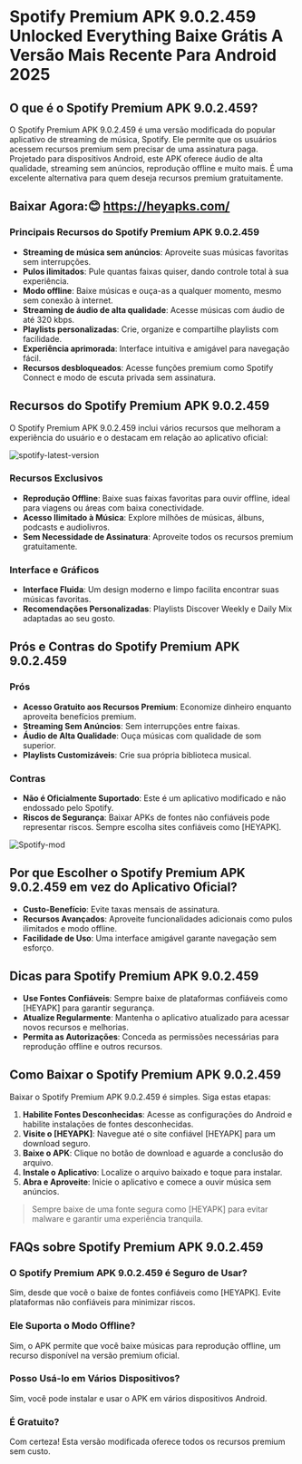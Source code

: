 # Spotify Premium APK 9.0.2.459 Unlocked Everything Baixe Grátis A Versão Mais Recente Para Android 2025

## O que é o Spotify Premium APK 9.0.2.459?
O Spotify Premium APK 9.0.2.459 é uma versão modificada do popular aplicativo de streaming de música, Spotify. Ele permite que os usuários acessem recursos premium sem precisar de uma assinatura paga. Projetado para dispositivos Android, este APK oferece áudio de alta qualidade, streaming sem anúncios, reprodução offline e muito mais. É uma excelente alternativa para quem deseja recursos premium gratuitamente.

## Baixar Agora:😊 https://heyapks.com/

### Principais Recursos do Spotify Premium APK 9.0.2.459
- **Streaming de música sem anúncios**: Aproveite suas músicas favoritas sem interrupções.
- **Pulos ilimitados**: Pule quantas faixas quiser, dando controle total à sua experiência.
- **Modo offline**: Baixe músicas e ouça-as a qualquer momento, mesmo sem conexão à internet.
- **Streaming de áudio de alta qualidade**: Acesse músicas com áudio de até 320 kbps.
- **Playlists personalizadas**: Crie, organize e compartilhe playlists com facilidade.
- **Experiência aprimorada**: Interface intuitiva e amigável para navegação fácil.
- **Recursos desbloqueados**: Acesse funções premium como Spotify Connect e modo de escuta privada sem assinatura.

## Recursos do Spotify Premium APK 9.0.2.459
O Spotify Premium APK 9.0.2.459 inclui vários recursos que melhoram a experiência do usuário e o destacam em relação ao aplicativo oficial:

![spotify-latest-version](https://github.com/user-attachments/assets/df8c999a-a99c-4bef-a228-4188a1e80156)


### Recursos Exclusivos
- **Reprodução Offline**: Baixe suas faixas favoritas para ouvir offline, ideal para viagens ou áreas com baixa conectividade.
- **Acesso Ilimitado à Música**: Explore milhões de músicas, álbuns, podcasts e audiolivros.
- **Sem Necessidade de Assinatura**: Aproveite todos os recursos premium gratuitamente.

### Interface e Gráficos
- **Interface Fluida**: Um design moderno e limpo facilita encontrar suas músicas favoritas.
- **Recomendações Personalizadas**: Playlists Discover Weekly e Daily Mix adaptadas ao seu gosto.

## Prós e Contras do Spotify Premium APK 9.0.2.459
### Prós
- **Acesso Gratuito aos Recursos Premium**: Economize dinheiro enquanto aproveita benefícios premium.
- **Streaming Sem Anúncios**: Sem interrupções entre faixas.
- **Áudio de Alta Qualidade**: Ouça músicas com qualidade de som superior.
- **Playlists Customizáveis**: Crie sua própria biblioteca musical.

### Contras
- **Não é Oficialmente Suportado**: Este é um aplicativo modificado e não endossado pelo Spotify.
- **Riscos de Segurança**: Baixar APKs de fontes não confiáveis pode representar riscos. Sempre escolha sites confiáveis como [HEYAPK].

![Spotify-mod](https://github.com/user-attachments/assets/27bb894d-60e9-4e33-b2e3-1d332ac32283)


## Por que Escolher o Spotify Premium APK 9.0.2.459 em vez do Aplicativo Oficial?
- **Custo-Benefício**: Evite taxas mensais de assinatura.
- **Recursos Avançados**: Aproveite funcionalidades adicionais como pulos ilimitados e modo offline.
- **Facilidade de Uso**: Uma interface amigável garante navegação sem esforço.

## Dicas para Spotify Premium APK 9.0.2.459
- **Use Fontes Confiáveis**: Sempre baixe de plataformas confiáveis como [HEYAPK] para garantir segurança.
- **Atualize Regularmente**: Mantenha o aplicativo atualizado para acessar novos recursos e melhorias.
- **Permita as Autorizações**: Conceda as permissões necessárias para reprodução offline e outros recursos.

## Como Baixar o Spotify Premium APK 9.0.2.459
Baixar o Spotify Premium APK 9.0.2.459 é simples. Siga estas etapas:

1. **Habilite Fontes Desconhecidas**: Acesse as configurações do Android e habilite instalações de fontes desconhecidas.
2. **Visite o [HEYAPK]**: Navegue até o site confiável [HEYAPK] para um download seguro.
3. **Baixe o APK**: Clique no botão de download e aguarde a conclusão do arquivo.
4. **Instale o Aplicativo**: Localize o arquivo baixado e toque para instalar.
5. **Abra e Aproveite**: Inicie o aplicativo e comece a ouvir música sem anúncios.

> Sempre baixe de uma fonte segura como [HEYAPK] para evitar malware e garantir uma experiência tranquila.

## FAQs sobre Spotify Premium APK 9.0.2.459
### O Spotify Premium APK 9.0.2.459 é Seguro de Usar?
Sim, desde que você o baixe de fontes confiáveis como [HEYAPK]. Evite plataformas não confiáveis para minimizar riscos.

### Ele Suporta o Modo Offline?
Sim, o APK permite que você baixe músicas para reprodução offline, um recurso disponível na versão premium oficial.

### Posso Usá-lo em Vários Dispositivos?
Sim, você pode instalar e usar o APK em vários dispositivos Android.

### É Gratuito?
Com certeza! Esta versão modificada oferece todos os recursos premium sem custo.

